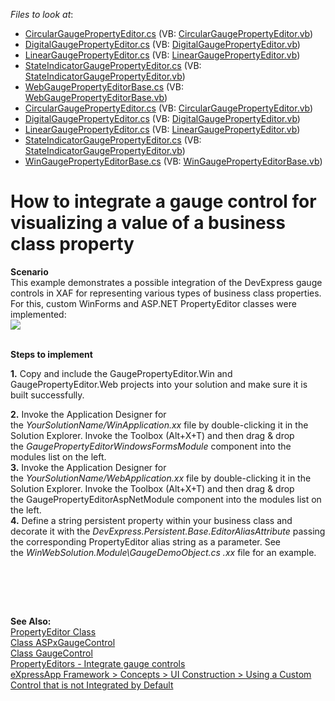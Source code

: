 <!-- default file list -->
*Files to look at*:

* [CircularGaugePropertyEditor.cs](./CS/GaugePropertyEditor.Web/CircularGaugePropertyEditor.cs) (VB: [CircularGaugePropertyEditor.vb](./VB/GaugePropertyEditor.Web/CircularGaugePropertyEditor.vb))
* [DigitalGaugePropertyEditor.cs](./CS/GaugePropertyEditor.Web/DigitalGaugePropertyEditor.cs) (VB: [DigitalGaugePropertyEditor.vb](./VB/GaugePropertyEditor.Web/DigitalGaugePropertyEditor.vb))
* [LinearGaugePropertyEditor.cs](./CS/GaugePropertyEditor.Web/LinearGaugePropertyEditor.cs) (VB: [LinearGaugePropertyEditor.vb](./VB/GaugePropertyEditor.Web/LinearGaugePropertyEditor.vb))
* [StateIndicatorGaugePropertyEditor.cs](./CS/GaugePropertyEditor.Web/StateIndicatorGaugePropertyEditor.cs) (VB: [StateIndicatorGaugePropertyEditor.vb](./VB/GaugePropertyEditor.Web/StateIndicatorGaugePropertyEditor.vb))
* [WebGaugePropertyEditorBase.cs](./CS/GaugePropertyEditor.Web/WebGaugePropertyEditorBase.cs) (VB: [WebGaugePropertyEditorBase.vb](./VB/GaugePropertyEditor.Web/WebGaugePropertyEditorBase.vb))
* [CircularGaugePropertyEditor.cs](./CS/GaugePropertyEditor.Win/CircularGaugePropertyEditor.cs) (VB: [CircularGaugePropertyEditor.vb](./VB/GaugePropertyEditor.Win/CircularGaugePropertyEditor.vb))
* [DigitalGaugePropertyEditor.cs](./CS/GaugePropertyEditor.Win/DigitalGaugePropertyEditor.cs) (VB: [DigitalGaugePropertyEditor.vb](./VB/GaugePropertyEditor.Win/DigitalGaugePropertyEditor.vb))
* [LinearGaugePropertyEditor.cs](./CS/GaugePropertyEditor.Win/LinearGaugePropertyEditor.cs) (VB: [LinearGaugePropertyEditor.vb](./VB/GaugePropertyEditor.Win/LinearGaugePropertyEditor.vb))
* [StateIndicatorGaugePropertyEditor.cs](./CS/GaugePropertyEditor.Win/StateIndicatorGaugePropertyEditor.cs) (VB: [StateIndicatorGaugePropertyEditor.vb](./VB/GaugePropertyEditor.Win/StateIndicatorGaugePropertyEditor.vb))
* [WinGaugePropertyEditorBase.cs](./CS/GaugePropertyEditor.Win/WinGaugePropertyEditorBase.cs) (VB: [WinGaugePropertyEditorBase.vb](./VB/GaugePropertyEditor.Win/WinGaugePropertyEditorBase.vb))
<!-- default file list end -->
# How to integrate a gauge control for visualizing a value of a business class property


<p><strong>Scenario</strong><br />This example demonstrates a possible integration of the DevExpress gauge controls in XAF for representing various types of business class properties. For this, custom WinForms and ASP.NET PropertyEditor classes were implemented:<br /><img src="https://raw.githubusercontent.com/DevExpress-Examples/how-to-integrate-a-gauge-control-for-visualizing-a-value-of-a-business-class-property-e395/12.2.4+/media/434a2921-9fdd-11e4-80ba-00155d624807.png"><br /><br /></p>
<p><strong>Steps to implement</strong></p>
<p><strong>1.</strong> Copy and include the GaugePropertyEditor.Win and GaugePropertyEditor.Web projects into your solution and make sure it is built successfully.</p>
<p><strong>2.</strong> Invoke the Application Designer for the <em>YourSolutionName/WinApplication.xx</em> file by double-clicking it in the Solution Explorer. Invoke the Toolbox (Alt+X+T) and then drag & drop the <em>GaugePropertyEditorWindowsFormsModule</em> component into the modules list on the left.<br /><strong>3.</strong> Invoke the Application Designer for the <em>YourSolutionName/WebApplication.xx</em> file by double-clicking it in the Solution Explorer. Invoke the Toolbox (Alt+X+T) and then drag & drop the GaugePropertyEditorAspNetModule component into the modules list on the left.<br /><strong>4.</strong> Define a string persistent property within your business class and decorate it with the <em>DevExpress.Persistent.Base.EditorAliasAttribute </em>passing the corresponding PropertyEditor alias string as a parameter. See the <em>WinWebSolution.Module\GaugeDemoObject.cs .xx</em> file for an example.</p>
<p><br /><br /></p>
<p> </p>
<p><strong>See Also:</strong><br /> <a href="http://documentation.devexpress.com/#Xaf/clsDevExpressExpressAppEditorsPropertyEditortopic"><u>PropertyEditor Class</u></a><br /> <a href="http://documentation.devexpress.com/#AspNet/clsDevExpressWebASPxGaugesASPxGaugeControltopic"><u>Class ASPxGaugeControl</u></a><br /> <a href="http://documentation.devexpress.com/#WindowsForms/clsDevExpressXtraGaugesWinGaugeControltopic"><u>Class GaugeControl</u></a><br /> <a href="https://www.devexpress.com/Support/Center/p/S30412">PropertyEditors - Integrate gauge controls</a><br /><a href="https://documentation.devexpress.com/#Xaf/CustomDocument3610">eXpressApp Framework > Concepts > UI Construction > Using a Custom Control that is not Integrated by Default</a></p>

<br/>


